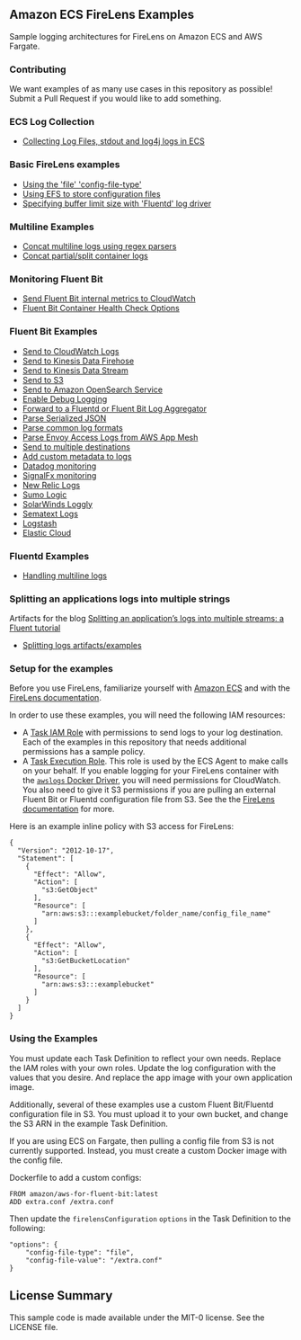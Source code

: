 ## Amazon ECS FireLens Examples

Sample logging architectures for FireLens on Amazon ECS and AWS Fargate.

### Contributing

We want examples of as many use cases in this repository as possible! Submit a Pull Request if you would like to add something.

### ECS Log Collection
* [Collecting Log Files, stdout and log4j logs in ECS](examples/fluent-bit/ecs-log-collection)

### Basic FireLens examples
* [Using the 'file' 'config-file-type'](examples/fluent-bit/config-file-type-file)
* [Using EFS to store configuration files](examples/fluent-bit/efs)
* [Specifying buffer limit size with 'Fluentd' log driver](examples/fluent-bit/log-driver-buffer-limit)

### Multiline Examples
* [Concat multiline logs using regex parsers](examples/fluent-bit/filter-multiline)
* [Concat partial/split container logs](examples/fluent-bit/filter-multiline-partial-message-mode)

### Monitoring Fluent Bit
* [Send Fluent Bit internal metrics to CloudWatch](examples/fluent-bit/send-fb-internal-metrics-to-cw)
* [Fluent Bit Container Health Check Options](examples/fluent-bit/health-check)

### Fluent Bit Examples

* [Send to CloudWatch Logs](examples/fluent-bit/cloudwatchlogs)
* [Send to Kinesis Data Firehose](examples/fluent-bit/kinesis-firehose)
* [Send to Kinesis Data Stream](examples/fluent-bit/kinesis-stream)
* [Send to S3](examples/fluent-bit/s3)
* [Send to Amazon OpenSearch Service](examples/fluent-bit/amazon-opensearch)
* [Enable Debug Logging](examples/fluent-bit/enable-debug-logging)
* [Forward to a Fluentd or Fluent Bit Log Aggregator](examples/fluent-bit/forward-to-aggregator)
* [Parse Serialized JSON](examples/fluent-bit/parse-json)
* [Parse common log formats](examples/fluent-bit/parse-common-log-formats)
* [Parse Envoy Access Logs from AWS App Mesh](examples/fluent-bit/parse-envoy-app-mesh)
* [Send to multiple destinations](examples/fluent-bit/send-to-multiple-destinations)
* [Add custom metadata to logs](examples/fluent-bit/add-keys)
* [Datadog monitoring](examples/fluent-bit/datadog)
* [SignalFx monitoring](examples/fluent-bit/signalfx)
* [New Relic Logs](examples/fluent-bit/newrelic)
* [Sumo Logic](examples/fluent-bit/sumologic)
* [SolarWinds Loggly](examples/fluent-bit/solarwinds-loggly)
* [Sematext Logs](examples/fluent-bit/sematext)
* [Logstash](examples/fluent-bit/logstash)
* [Elastic Cloud](examples/fluent-bit/elastic-cloud)

### Fluentd Examples

* [Handling multiline logs](examples/fluentd/multiline-logs)

### Splitting an applications logs into multiple strings

Artifacts for the blog [Splitting an application’s logs into multiple streams: a Fluent tutorial](https://aws.amazon.com/blogs/opensource/splitting-application-logs-multiple-streams-fluent/)

* [Splitting logs artifacts/examples](examples/splitting-log-streams)

### Setup for the examples

Before you use FireLens, familiarize yourself with [Amazon ECS](https://docs.aws.amazon.com/AmazonECS/latest/developerguide/ECS_GetStarted_EC2.html) and with the [FireLens documentation](https://docs.aws.amazon.com/AmazonECS/latest/developerguide/using_firelens.html).

In order to use these examples, you will need the following IAM resources:
* A [Task IAM Role](https://docs.aws.amazon.com/AmazonECS/latest/developerguide/task-iam-roles.html) with permissions to send logs to your log destination. Each of the examples in this repository that needs additional permissions has a sample policy.
* A [Task Execution Role](https://docs.aws.amazon.com/AmazonECS/latest/developerguide/task_execution_IAM_role.html). This role is used by the ECS Agent to make calls on your behalf. If you enable logging for your FireLens container with the [`awslogs` Docker Driver](https://docs.aws.amazon.com/AmazonECS/latest/developerguide/using_awslogs.html), you will need permissions for CloudWatch. You also need to give it S3 permissions if you are pulling an external Fluent Bit or Fluentd configuration file from S3. See the the [FireLens documentation](https://docs.aws.amazon.com/AmazonECS/latest/developerguide/using_firelens.html) for more.

Here is an example inline policy with S3 access for FireLens:

```
{
  "Version": "2012-10-17",
  "Statement": [
    {
      "Effect": "Allow",
      "Action": [
        "s3:GetObject"
      ],
      "Resource": [
        "arn:aws:s3:::examplebucket/folder_name/config_file_name"
      ]
    },
    {
      "Effect": "Allow",
      "Action": [
        "s3:GetBucketLocation"
      ],
      "Resource": [
        "arn:aws:s3:::examplebucket"
      ]
    }
  ]
}
```

### Using the Examples

You must update each Task Definition to reflect your own needs. Replace the IAM roles with your own roles. Update the log configuration with the values that you desire. And replace the app image with your own application image.

Additionally, several of these examples use a custom Fluent Bit/Fluentd configuration file in S3. You must upload it to your own bucket, and change the S3 ARN in the example Task Definition.

If you are using ECS on Fargate, then pulling a config file from S3 is not currently supported. Instead, you must create a custom Docker image with the config file.

Dockerfile to add a custom configs:
```
FROM amazon/aws-for-fluent-bit:latest
ADD extra.conf /extra.conf
```

Then update the `firelensConfiguration` `options` in the Task Definition to the following:
```
"options": {
    "config-file-type": "file",
    "config-file-value": "/extra.conf"
}
```

## License Summary

This sample code is made available under the MIT-0 license. See the LICENSE file.
